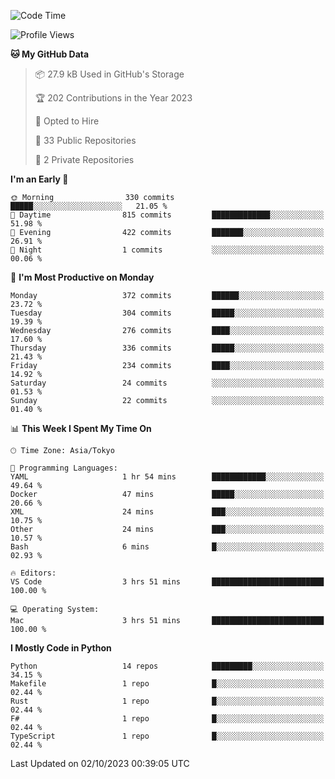 <!--START_SECTION:waka-->
![Code Time](http://img.shields.io/badge/Code%20Time-715%20hrs%2031%20mins-blue)

![Profile Views](http://img.shields.io/badge/Profile%20Views-1-blue)

**🐱 My GitHub Data** 

> 📦 27.9 kB Used in GitHub's Storage 
 > 
> 🏆 202 Contributions in the Year 2023
 > 
> 💼 Opted to Hire
 > 
> 📜 33 Public Repositories 
 > 
> 🔑 2 Private Repositories 
 > 
**I'm an Early 🐤** 

```text
🌞 Morning                330 commits         █████░░░░░░░░░░░░░░░░░░░░   21.05 % 
🌆 Daytime                815 commits         █████████████░░░░░░░░░░░░   51.98 % 
🌃 Evening                422 commits         ███████░░░░░░░░░░░░░░░░░░   26.91 % 
🌙 Night                  1 commits           ░░░░░░░░░░░░░░░░░░░░░░░░░   00.06 % 
```
📅 **I'm Most Productive on Monday** 

```text
Monday                   372 commits         ██████░░░░░░░░░░░░░░░░░░░   23.72 % 
Tuesday                  304 commits         █████░░░░░░░░░░░░░░░░░░░░   19.39 % 
Wednesday                276 commits         ████░░░░░░░░░░░░░░░░░░░░░   17.60 % 
Thursday                 336 commits         █████░░░░░░░░░░░░░░░░░░░░   21.43 % 
Friday                   234 commits         ████░░░░░░░░░░░░░░░░░░░░░   14.92 % 
Saturday                 24 commits          ░░░░░░░░░░░░░░░░░░░░░░░░░   01.53 % 
Sunday                   22 commits          ░░░░░░░░░░░░░░░░░░░░░░░░░   01.40 % 
```


📊 **This Week I Spent My Time On** 

```text
🕑︎ Time Zone: Asia/Tokyo

💬 Programming Languages: 
YAML                     1 hr 54 mins        ████████████░░░░░░░░░░░░░   49.64 % 
Docker                   47 mins             █████░░░░░░░░░░░░░░░░░░░░   20.66 % 
XML                      24 mins             ███░░░░░░░░░░░░░░░░░░░░░░   10.75 % 
Other                    24 mins             ███░░░░░░░░░░░░░░░░░░░░░░   10.57 % 
Bash                     6 mins              █░░░░░░░░░░░░░░░░░░░░░░░░   02.93 % 

🔥 Editors: 
VS Code                  3 hrs 51 mins       █████████████████████████   100.00 % 

💻 Operating System: 
Mac                      3 hrs 51 mins       █████████████████████████   100.00 % 
```

**I Mostly Code in Python** 

```text
Python                   14 repos            █████████░░░░░░░░░░░░░░░░   34.15 % 
Makefile                 1 repo              █░░░░░░░░░░░░░░░░░░░░░░░░   02.44 % 
Rust                     1 repo              █░░░░░░░░░░░░░░░░░░░░░░░░   02.44 % 
F#                       1 repo              █░░░░░░░░░░░░░░░░░░░░░░░░   02.44 % 
TypeScript               1 repo              █░░░░░░░░░░░░░░░░░░░░░░░░   02.44 % 
```




 Last Updated on 02/10/2023 00:39:05 UTC
<!--END_SECTION:waka-->
